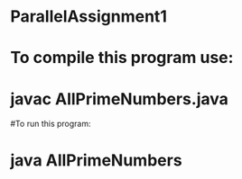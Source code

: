# ParallelAssignment1

# To compile this program use:
# javac AllPrimeNumbers.java

#To run this program:
# java AllPrimeNumbers
